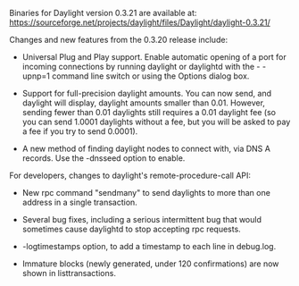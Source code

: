 Binaries for Daylight version 0.3.21 are available at:
  https://sourceforge.net/projects/daylight/files/Daylight/daylight-0.3.21/

Changes and new features from the 0.3.20 release include:

* Universal Plug and Play support.  Enable automatic opening of a port for incoming connections by running daylight or daylightd with the - -upnp=1 command line switch or using the Options dialog box.

* Support for full-precision daylight amounts.  You can now send, and daylight will display, daylight amounts smaller than 0.01.  However, sending fewer than 0.01 daylights still requires a 0.01 daylight fee (so you can send 1.0001 daylights without a fee, but you will be asked to pay a fee if you try to send 0.0001).

* A new method of finding daylight nodes to connect with, via DNS A records. Use the -dnsseed option to enable.

For developers, changes to daylight's remote-procedure-call API:

* New rpc command "sendmany" to send daylights to more than one address in a single transaction.

* Several bug fixes, including a serious intermittent bug that would sometimes cause daylightd to stop accepting rpc requests. 

* -logtimestamps option, to add a timestamp to each line in debug.log.

* Immature blocks (newly generated, under 120 confirmations) are now shown in listtransactions.
